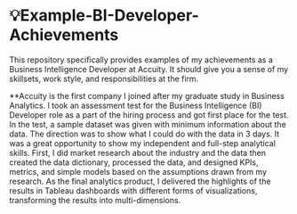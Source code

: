 # 💡Example-BI-Developer-Achievements
This repository specifically provides examples of my achievements as a Business Intelligence Developer at Accuity. It should give you a sense of my skillsets, work style, and responsibilities at the firm.

**Accuity is the first company I joined after my graduate study in Business Analytics. I took an assessment test for the Business Intelligence (BI) Developer role as a part of the hiring process and got first place for the test. In the test, a sample dataset was given with minimum information about the data. The direction was to show what I could do with the data in 3 days. It was a great opportunity to show my independent and full-step analytical skills. First, I did market research about the industry and the data then created the data dictionary, processed the data, and designed KPIs, metrics, and simple models based on the assumptions drawn from my research. As the final analytics product, I delivered the highlights of the results in Tableau dashboards with different forms of visualizations, transforming the results into multi-dimensions.
